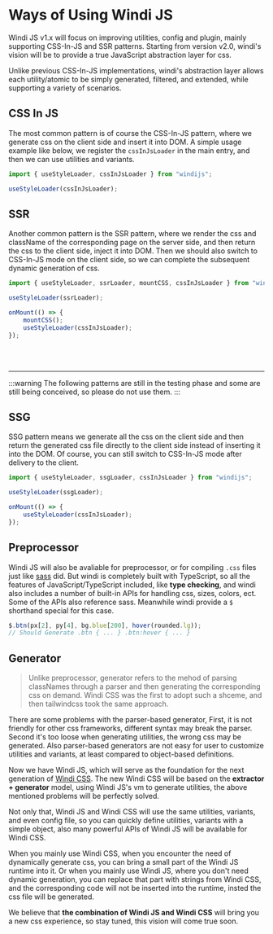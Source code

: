 # Ways of Using Windi JS

Windi JS v1.x will focus on improving utilities, config and plugin, mainly supporting CSS-In-JS and SSR patterns.
Starting from version v2.0, windi's vision will be to provide a true JavaScript abstraction layer for css.

Unlike previous CSS-In-JS implementations, windi's abstraction layer allows each utility/atomic to be simply generated, filtered, and extended, while supporting a variety of scenarios.

## CSS In JS

The most common pattern is of course the CSS-In-JS pattern, where we generate css on the client side and insert it into DOM. A simple usage example like below, we register the `cssInJsLoader` in the main entry, and then we can use utilities and variants.

```js
import { useStyleLoader, cssInJsLoader } from "windijs";

useStyleLoader(cssInJsLoader);
```

## SSR

Another common pattern is the SSR pattern, where we render the css and className of the corresponding page on the server side, and then return the css to the client side, inject it into DOM. Then we should also switch to CSS-In-JS mode on the client side, so we can complete the subsequent dynamic generation of css.

```js
import { useStyleLoader, ssrLoader, mountCSS, cssInJsLoader } from "windijs";

useStyleLoader(ssrLoader);

onMount(() => {
    mountCSS();
    useStyleLoader(cssInJsLoader);
});
```

<br>
<br>

---

:::warning
The following patterns are still in the testing phase and some are still being conceived, so please do not use them.
:::

## SSG

SSG pattern means we generate all the css on the client side and then return the generated css file directly to the client side instead of inserting it into the DOM. Of course, you can still switch to CSS-In-JS mode after delivery to the client.

```js
import { useStyleLoader, ssgLoader, cssInJsLoader } from "windijs";

useStyleLoader(ssgLoader);

onMount(() => {
    useStyleLoader(cssInJsLoader);
});
```

## Preprocessor

Windi JS will also be avaliable for preprocessor, or for compiling `.css` files just like [sass](https://sass-lang.com/) did. But windi is completely built with TypeScript, so all the features of JavaScript/TypeScript included, like **type checking**, and windi also includes a number of built-in APIs for handling css, sizes, colors, ect. Some of the APIs also reference sass. Meanwhile windi provide a `$` shorthand special for this case.

```js
$.btn(px[2], py[4], bg.blue[200], hover(rounded.lg));
// Should Generate .btn { ... } .btn:hover { ... }
```

## Generator

> Unlike preprocessor, generator refers to the mehod of parsing classNames through a parser and then generating the corresponding css on demand. Windi CSS was the first to adopt such a shceme, and then tailwindcss took the same approach.

There are some problems with the parser-based generator, First, it is not friendly for other css frameworks, different syntax may break the parser. Second it's too loose when generating utilities, the wrong css may be generated. Also parser-based generators are not easy for user to customize utilities and variants, at least compared to object-based definitions.

Now we have Windi JS, which will serve as the foundation for the next generation of [Windi CSS](https://github.com/windicss). The new Windi CSS will be based on the **extractor + generator** model, using Windi JS's vm to generate utilities, the above mentioned problems will be perfectly solved.

Not only that, Windi JS and Windi CSS will use the same utilities, variants, and even config file, so you can quickly define utilities, variants with a simple object, also many powerful APIs of Windi JS will be available for Windi CSS.

When you mainly use Windi CSS, when you encounter the need of dynamically generate css, you can bring a small part of the Windi JS runtime into it.
Or when you mainly use Windi JS, where you don't need dynamic generation, you can replace that part with strings from Windi CSS, and the corresponding code will not be inserted into the runtime, insted the css file will be generated.

We believe that **the combination of Windi JS and Windi CSS** will bring you a new css experience, so stay tuned, this vision will come true soon.
